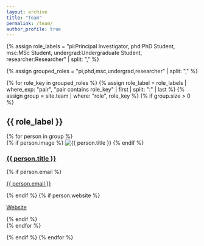 ```yaml
---
layout: archive
title: "Team"
permalink: /team/
author_profile: true
---
```


{% assign role_labels = 
  "pi:Principal Investigator,
   phd:PhD Student,
   msc:MSc Student,
   undergrad:Undergraduate Student,
   researcher:Researcher" | split: "," %}

{% assign grouped_roles = "pi,phd,msc,undergrad,researcher" | split: "," %}

{% for role_key in grouped_roles %}
  {% assign role_label = role_labels | where_exp: "pair", "pair contains role_key" | first | split: ":" | last %}
  {% assign group = site.team | where: "role", role_key %}
  {% if group.size > 0 %}
  
  <h2>{{ role_label }}</h2>
  <div class="grid__wrapper">
    {% for person in group %}
      <div class="card__wrapper">
        <div class="card__image">
          {% if person.image %}
            <img src="{{ person.image | relative_url }}" alt="{{ person.title }}" class="img-responsive">
          {% endif %}
        </div>
        <div class="card__body">
          <h3><a href="{{ person.url | relative_url }}">{{ person.title }}</a></h3>
          {% if person.email %}
            <p><a href="mailto:{{ person.email }}">{{ person.email }}</a></p>
          {% endif %}
          {% if person.website %}
            <p><a href="{{ person.website }}" target="_blank">Website</a></p>
          {% endif %}
        </div>
      </div>
    {% endfor %}
  </div>

  {% endif %}
{% endfor %}
